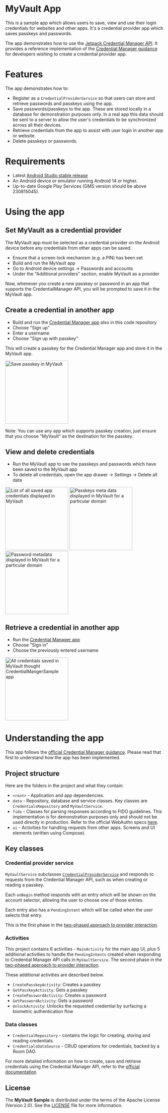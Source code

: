 MyVault App
==================

This is a sample app which allows users to save, view and use their login credentials for websites and other apps. It's a credential provider app which saves passkeys and passwords.

The app demonstrates how to use the [Jetpack Credential Manager API](https://developer.android.com/jetpack/androidx/releases/credentials).
It provides a reference implementation of the [Credential Manager guidance](https://developer.android.com/training/sign-in/credential-provider)
for developers wishing to create a credential provider app.

# Features

The app demonstrates how to:

- Register as a `CredentialProviderService` so that users can store and retrieve passwords and passkeys using the app.
- Save passwords/passkeys to the app. These are stored locally in a database for demonstration purposes only. In a real app this data should be sent to a server to allow the user's credentials to be synchronized across all their devices.
- Retrieve credentials from the app to assist with user login in another app or website.
- Delete passkeys or passwords.

# Requirements

- Latest [Android Studio stable release](https://developer.android.com/studio)
- An Android device or emulator running Android 14 or higher.
- Up-to-date Google Play Services (GMS version should be above 230815045).

# Using the app

## Set MyVault as a credential provider
The MyVault app must be selected as a credential provider on the Android device before any credentials from other apps can be saved.

- Ensure that a screen lock mechanism (e.g. a PIN) has been set
- Build and run the MyVault app
- Go to Android device settings -> Passwords and accounts
- Under the "Additional providers" section, enable MyVault as a provider

Now, whenever you create a new passkey or password in an app that supports the CredentialManager API, you will be prompted to save it in the MyVault app.

## Create a credential in another app
- Build and run the [Credential Manager app](../CredentialManager) also in this code repository
- Choose "Sign up"
- Enter a username
- Choose "Sign up with passkey"

This will create a passkey for the Credential Manager app and store it in the MyVault app.

<img src="docs/images/save-passkey-in-my-vault.png" alt="Save passkey in MyVault" style="width:200px;"/>

Note: You can use any app which supports passkey creation, just ensure that you choose "MyVault" as the destination for the passkey.

## View and delete credentials
- Run the MyVault app to see the passkeys and passwords which have been saved to the MyVault app
- To delete all credentials, open the app drawer -> Settings -> Delete all data

<img src="docs/images/credentials-list.png" alt="List of all saved app credentials displayed in MyVault" style="width:200px;"/>
<img src="docs/images/passkey-credentials.png" alt="Passkeys meta data displayed in MyVault for a particular domain" style="width:200px;"/>
<img src="docs/images/password-credentials.png" alt="Password metadata displayed in MyVault for a particular domain" style="width:200px;"/>
<br/>

## Retrieve a credential in another app
- Run the [Credential Manager app](../CredentialManager)
- Choose "Sign in"
- Choose the previously entered username

<img src="docs/images/credentials-in-client-sample.png" alt="All credentials saved in MyVault thought CredentialMangerSample app" style="width:200px;"/>

# Understanding the app
This app follows the [official Credential Manager guidance](https://developer.android.com/training/sign-in/credential-provider).
Please read that first to understand how the app has been implemented.

## Project structure
Here are the folders in the project and what they contain:

- `<root>` - Application and app dependencies.
- `data` - Repository, database and service classes. Key classes are `CredentialsRepository` and `MyVaultService`.
- `fido` - Classes for parsing responses according to FIDO guidelines. This implementation
  is for demonstration purposes only and should not be used directly in production. Refer to the
  official WebAuthn specs [here](https://www.w3.org/TR/webauthn-2).
- `ui` - Activities for handling requests from other apps. Screens and UI elements (written using Compose).

## Key classes

### Credential provider service
`MyVaultService` subclasses [`CredentialProviderService`](https://developer.android.com/reference/androidx/credentials/provider/CredentialProviderService) and responds to requests from the Credential Manager API, such as when creating or reading a passkey.

Each `onBegin` method responds with an entry which will be shown on the account selector, allowing the user to choose one of those entries.

Each entry also has a `PendingIntent` which will be called when the user selects that entry.

This is the first phase in the [two-phased approach to provider interaction](https://developer.android.com/training/sign-in/credential-provider#two-phased-approach).

### Activities

This project contains 6 activities - `MainActivity` for the main app UI, plus 5 additional activities to handle the `PendingIntents` created when responding to Credential Manager API calls in `MyVaultService`. The second phase in the [two-phased approach to provider interaction](https://developer.android.com/training/sign-in/credential-provider#two-phased-approach).

These additional activities are described below.

- `CreatePasskeyActivity`: Creates a passkey
- `GetPasskeyActivity`: Gets a passkey
- `CreatePasswordActivity`: Creates a password
- `GetPasswordActivity`: Gets a password
- `UnlockActivity`: Unlocks the requested credential by surfacing a biometric authentication flow


### Data classes
- `CredentialRepository` - contains the logic for creating, storing and reading credentials.
- `CredentialsDataSource` - CRUD operations for credentials, backed by a Room DAO.

For more detailed information on how to create, save and retrieve credentials using the Credential Manager API, refer to the [official documentation]((https://developer.android.com/training/sign-in/credential-provider))

## License

The **MyVault Sample** is distributed under the terms of the Apache License (Version 2.0).
See the [LICENSE](/LICENSE) file for more information.